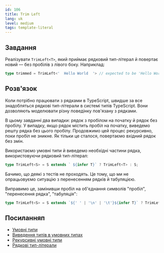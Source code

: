 ```yaml
---
id: 106
title: Trim Left
lang: uk
level: medium
tags: template-literal
---
```


## Завдання

Реалізувати `TrimLeft<T>`, який приймає рядковий тип-літерал й повертає новий — без пробілів з лівого боку.
Наприклад:

```typescript
type trimmed = TrimLeft<'  Hello World  '> // expected to be 'Hello World  '
```

## Розв'язок

Коли потрібно працювати з рядками в TypeScript, швидше за все знадобляться рядкові тип-літерали в системі типів TypeScript.
Вони дозволяють моделювати різну поведінку пов'язану з рядками.

В цьому завданні два випадки: рядок з пробілом на початку й рядок без пробілу.
У випадку, якщо рядок містить пробіл на початку, виведемо решту рядка без цього пробілу.
Продовжимо цей процес рекурсивно, поки пробіл не зникне.
Як тільки це сталося, повертаємо вхідний рядок без змін.

Використаємо умовні типи й виведемо необхідні частини рядка, використовуючи рядковий тип-літерал:

```typescript
type TrimLeft<S> = S extends ` ${infer T}` ? TrimLeft<T> : S;
```

Бачимо, що деякі з тестів не проходять.
Це тому, що ми не опрацьовуємо ситуацію з перенесенням рядків й табуляцією.

Виправимо це, замінивши пробіл на об'єднання символів "пробіл", "перенесення рядка", "табуляція":

```typescript
type TrimLeft<S> = S extends `${' ' | '\n' | '\t'}${infer T}` ? TrimLeft<T> : S;
```

## Посиланняп

- [Умовні типи](https://www.typescriptlang.org/docs/handbook/2/conditional-types.html)
- [Виведення типів в умовних типах](https://www.typescriptlang.org/docs/handbook/2/conditional-types.html#inferring-within-conditional-types)
- [Рекурсивні умовні типи](https://www.typescriptlang.org/docs/handbook/release-notes/typescript-4-1.html#recursive-conditional-types)
- [Рядкові тип-літерали](https://www.typescriptlang.org/docs/handbook/release-notes/typescript-4-1.html#template-literal-types)
